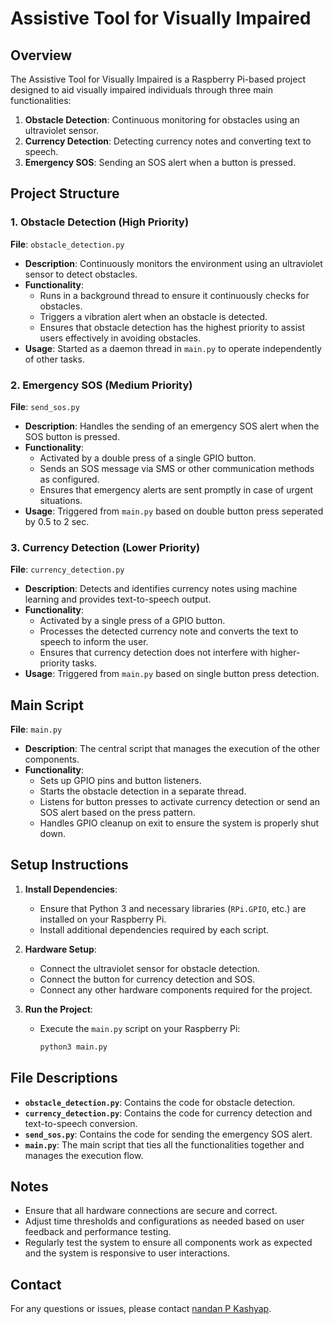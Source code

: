 # Assistive Tool for Visually Impaired

## Overview

The Assistive Tool for Visually Impaired is a Raspberry Pi-based project designed to aid visually impaired individuals through three main functionalities:
1. **Obstacle Detection**: Continuous monitoring for obstacles using an ultraviolet sensor.
2. **Currency Detection**: Detecting currency notes and converting text to speech.
3. **Emergency SOS**: Sending an SOS alert when a button is pressed.

## Project Structure

### 1. Obstacle Detection (High Priority)

**File**: `obstacle_detection.py`

- **Description**: Continuously monitors the environment using an ultraviolet sensor to detect obstacles.
- **Functionality**:
  - Runs in a background thread to ensure it continuously checks for obstacles.
  - Triggers a vibration alert when an obstacle is detected.
  - Ensures that obstacle detection has the highest priority to assist users effectively in avoiding obstacles.
- **Usage**: Started as a daemon thread in `main.py` to operate independently of other tasks.

### 2. Emergency SOS (Medium Priority)

**File**: `send_sos.py`

- **Description**: Handles the sending of an emergency SOS alert when the SOS button is pressed.
- **Functionality**:
  - Activated by a double press of a single GPIO button.
  - Sends an SOS message via SMS or other communication methods as configured.
  - Ensures that emergency alerts are sent promptly in case of urgent situations.
- **Usage**: Triggered from `main.py` based on double button press seperated by 0.5 to 2 sec.

### 3. Currency Detection (Lower Priority)

**File**: `currency_detection.py`

- **Description**: Detects and identifies currency notes using machine learning and provides text-to-speech output.
- **Functionality**:
  - Activated by a single press of a GPIO button.
  - Processes the detected currency note and converts the text to speech to inform the user.
  - Ensures that currency detection does not interfere with higher-priority tasks.
- **Usage**: Triggered from `main.py` based on single button press detection.

## Main Script

**File**: `main.py`

- **Description**: The central script that manages the execution of the other components.
- **Functionality**:
  - Sets up GPIO pins and button listeners.
  - Starts the obstacle detection in a separate thread.
  - Listens for button presses to activate currency detection or send an SOS alert based on the press pattern.
  - Handles GPIO cleanup on exit to ensure the system is properly shut down.

## Setup Instructions

1. **Install Dependencies**:
   - Ensure that Python 3 and necessary libraries (`RPi.GPIO`, etc.) are installed on your Raspberry Pi.
   - Install additional dependencies required by each script.

2. **Hardware Setup**:
   - Connect the ultraviolet sensor for obstacle detection.
   - Connect the button for currency detection and SOS.
   - Connect any other hardware components required for the project.

3. **Run the Project**:
   - Execute the `main.py` script on your Raspberry Pi:
     ```bash
     python3 main.py
     ```

## File Descriptions

- **`obstacle_detection.py`**: Contains the code for obstacle detection.
- **`currency_detection.py`**: Contains the code for currency detection and text-to-speech conversion.
- **`send_sos.py`**: Contains the code for sending the emergency SOS alert.
- **`main.py`**: The main script that ties all the functionalities together and manages the execution flow.

## Notes

- Ensure that all hardware connections are secure and correct.
- Adjust time thresholds and configurations as needed based on user feedback and performance testing.
- Regularly test the system to ensure all components work as expected and the system is responsive to user interactions.

## Contact

For any questions or issues, please contact [nandan P Kashyap](mailto:nandanpk4@gmail.com).

